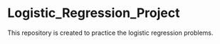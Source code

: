 # Logistic_Regression_Project
This repository is created to practice the logistic regression problems.
